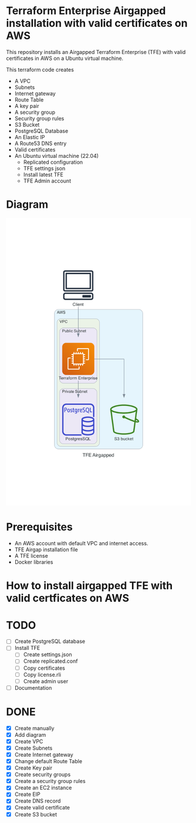 # Terraform Enterprise Airgapped installation with valid certificates on AWS  
This repository installs an Airgapped Terraform Enterprise (TFE) with valid certificates in AWS on a Ubuntu virtual machine.  

This terraform code creates
- A VPC
- Subnets
- Internet gateway
- Route Table
- A key pair
- A security group
- Security group rules
- S3 Bucket
- PostgreSQL Database
- An Elastic IP
- A Route53 DNS entry
- Valid certificates
- An Ubuntu virtual machine (22.04)
  - Replicated configuration
  - TFE settings json
  - Install latest TFE
  - TFE Admin account

# Diagram
![](diagram/tfe_airgapped.png)

# Prerequisites
 - An AWS account with default VPC and internet access.
 - TFE Airgap installation file
 - A TFE license
 - Docker libraries

# How to install airgapped TFE with valid certficates on AWS


# TODO
- [ ] Create PostgreSQL database
- [ ] Install TFE 
  - [ ] Create settings.json
  - [ ] Create replicated.conf
  - [ ] Copy certificates
  - [ ] Copy license.rli
  - [ ] Create admin user
- [ ] Documentation

# DONE
- [x] Create manually
- [x] Add diagram
- [x] Create VPC
- [x] Create Subnets
- [x] Create Internet gateway
- [x] Change default Route Table
- [x] Create Key pair
- [x] Create security groups
- [x] Create a security group rules
- [x] Create an EC2 instance
- [x] Create EIP
- [x] Create DNS record
- [x] Create valid certificate
- [x] Create S3 bucket
